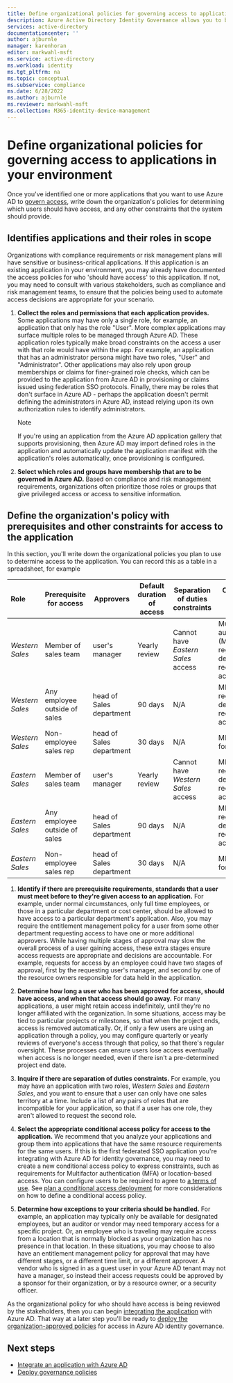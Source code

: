 ```yaml
---
title: Define organizational policies for governing access to applications in your environment| - Azure AD
description: Azure Active Directory Identity Governance allows you to balance your organization's need for security and employee productivity with the right processes and visibility.  You can define policies for how users should obtain access to your business critical applications integrated with Azure AD.
services: active-directory
documentationcenter: ''
author: ajburnle
manager: karenhoran
editor: markwahl-msft
ms.service: active-directory
ms.workload: identity
ms.tgt_pltfrm: na
ms.topic: conceptual
ms.subservice: compliance
ms.date: 6/28/2022
ms.author: ajburnle
ms.reviewer: markwahl-msft
ms.collection: M365-identity-device-management
---
```


# Define organizational policies for governing access to applications in your environment

Once you've identified one or more applications that you want to use Azure AD to [govern access](identity-governance-applications-prepare.md), write down the organization's policies for determining which users should have access, and any other constraints that the system should provide.

## Identifies applications and their roles in scope

Organizations with compliance requirements or risk management plans will have sensitive or business-critical applications.  If this application is an existing application in your environment, you may already have documented the access policies for who 'should have access' to this application.  If not, you may need to consult with various stakeholders, such as compliance and risk management teams, to ensure that the policies being used to automate access decisions are appropriate for your scenario.

1. **Collect the roles and permissions that each application provides.**  Some applications may have only a single role, for example, an application that only has the role "User". More complex applications may surface multiple roles to be managed through Azure AD.  These application roles typically make broad constraints on the access a user with that role would have within the app. For example, an application that has an administrator persona might have two roles, "User" and "Administrator".  Other applications may also rely upon group memberships or claims for finer-grained role checks, which can be provided to the application from Azure AD in provisioning or claims issued using federation SSO protocols.  Finally, there may be roles that don't surface in Azure AD - perhaps the application doesn't permit defining the administrators in Azure AD, instead relying upon its own authorization rules to identify administrators.
   > [!Note]
   > If you're using an application from the Azure AD application gallery that supports provisioning, then Azure AD may import defined roles in the application and automatically update the application manifest with the application's roles automatically, once provisioning is configured.

1. **Select which roles and groups have membership that are to be governed in Azure AD.** Based on compliance and risk management requirements, organizations often prioritize those roles or groups that give privileged access or access to sensitive information.

## Define the organization's policy with prerequisites and other constraints for access to the application

In this section, you'll write down the organizational policies you plan to use to determine access to the application. You can record this as a table in a spreadsheet, for example

|Role|Prerequisite for access|Approvers|Default duration of access|Separation of duties constraints|Conditional access policies|
|:--|-|-|-|-|-|
|*Western Sales*|Member of sales team|user's manager|Yearly review|Cannot have *Eastern Sales* access|Multifactor authentication (MFA) and registered device required for access|
|*Western Sales*|Any employee outside of sales|head of Sales department|90 days|N/A|MFA and registered device required for access|
|*Western Sales*|Non-employee sales rep|head of Sales department|30 days|N/A|MFA required for access|
|*Eastern Sales*|Member of sales team|user's manager|Yearly review|Cannot have *Western Sales* access|MFA and registered device required for access|
|*Eastern Sales*|Any employee outside of sales|head of Sales department|90 days|N/A|MFA and registered device required for access|
|*Eastern Sales*|Non-employee sales rep|head of Sales department|30 days|N/A|MFA required for access|

1. **Identify if there are prerequisite requirements, standards that a user must meet before to they're given access to an application.** For example, under normal circumstances, only full time employees, or those in a particular department or cost center, should be allowed to have access to a particular department's application.  Also, you may require the entitlement management policy for a user from some other department requesting access to have one or more additional approvers. While having multiple stages of approval may slow the overall process of a user gaining access, these extra stages ensure access requests are appropriate and decisions are accountable.  For example, requests for access by an employee could have two stages of approval, first by the requesting user's manager, and second by one of the resource owners responsible for data held in the application.

1. **Determine how long a user who has been approved for access, should have access, and when that access should go away.**  For many applications, a user might retain access indefinitely, until they're no longer affiliated with the organization. In some situations, access may be tied to particular projects or milestones, so that when the project ends, access is removed automatically.  Or, if only a few users are using an application through a policy, you may configure quarterly or yearly reviews of everyone's access through that policy, so that there's regular oversight. These processes can ensure users lose access eventually when access is no longer needed, even if there isn't a pre-determined project end date.

1. **Inquire if there are separation of duties constraints.** For example, you may have an application with two roles, *Western Sales* and *Eastern Sales*, and you want to ensure that a user can only have one sales territory at a time.  Include a list of any pairs of roles that are incompatible for your application, so that if a user has one role, they aren't allowed to request the second role.

1. **Select the appropriate conditional access policy for access to the application.** We recommend that you analyze your applications and group them into applications that have the same resource requirements for the same users. If this is the first federated SSO application you're integrating with Azure AD for identity governance, you may need to create a new conditional access policy to express constraints, such as requirements for Multifactor authentication (MFA) or location-based access.  You can configure users to be required to agree to [a terms of use](../conditional-access/require-tou.md). See [plan a conditional access deployment](../conditional-access/plan-conditional-access.md) for more considerations on how to define a conditional access policy.

1. **Determine how exceptions to your criteria should be handled.**  For example, an application may typically only be available for designated employees, but an auditor or vendor may need temporary access for a specific project. Or, an employee who is traveling may require access from a location that is normally blocked as your organization has no presence in that location.   In these situations, you may choose to also have an entitlement management policy for approval that may have different stages, or a different time limit, or a different approver.  A vendor who is signed in as a guest user in your Azure AD tenant may not have a manager, so instead their access requests could be approved by a sponsor for their organization, or by a resource owner, or a security officer.

As the organizational policy for who should have access is being reviewed by the stakeholders, then you can begin [integrating the application](identity-goernance-applications-integrate.md) with Azure AD. That way at a later step you'll be ready to [deploy the organization-approved policies](identity-governance-applications-deploy.md) for access in Azure AD identity governance.

## Next steps

- [Integrate an application with Azure AD](identity-governance-applications-integrate.md)
- [Deploy governance policies](identity-governance-applications-deploy.md)

